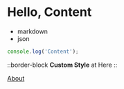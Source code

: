 # Hello, Content
- markdown
- json

```js
console.log('Content');
```

::border-block
**Custom Style** at Here
::

[About](/about)
